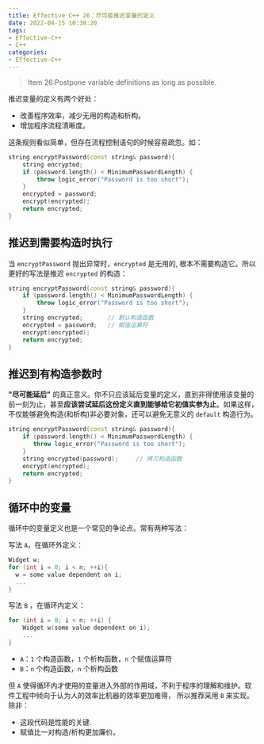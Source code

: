 ```yaml
---
title: Effective C++ 26：尽可能推迟变量的定义
date: 2022-04-15 10:38:20
tags:
- Effective-C++
- C++
categories:
- Effective-C++
---
```


> Item 26:Postpone variable definitions as long as possible.

推迟变量的定义有两个好处：

- 改善程序效率，减少无用的构造和析构。
- 增加程序流程清晰度。

这条规则看似简单，但存在流程控制语句的时候容易疏忽。如：


```c++
string encryptPassword(const string& password){
    string encrypted;
    if (password.length() < MinimumPasswordLength) {
        throw logic_error("Password is too short");
    }
    encrypted = password;
    encrypt(encrypted);
    return encrypted;
}
```

<!--more-->

## 推迟到需要构造时执行

当 `encryptPassword` 抛出异常时，`encrypted` 是无用的, 根本不需要构造它。所以更好的写法是推迟 `encrypted` 的构造：


```c++
string encryptPassword(const string& password){
    if (password.length() < MinimumPasswordLength) {
        throw logic_error("Password is too short");
    }
    string encrypted;       // 默认构造函数
    encrypted = password;   // 赋值运算符
    encrypt(encrypted);
    return encrypted;
}
```

## 推迟到有构造参数时

 **"尽可能延后"** 的真正意义。你不只应该延后变量的定义，直到非得使用该变量的前一刻为止，甚至**应该尝试延后这份定义直到能够给它初值实参为止**。如果这样，不仅能够避免构造(和析构)非必要对象，还可以避免无意义的 `default` 构造行为。

```c++
string encryptPassword(const string& password){
    if (password.length() < MinimumPasswordLength) {
       throw logic_error("Password is too short");
    }
    string encrypted(password);     // 拷贝构造函数
    encrypt(encrypted);
    return encrypted;
}
```

##  循环中的变量

循环中的变量定义也是一个常见的争论点。常有两种写法：

写法 `A`，在循环外定义：
 
```c++
Widget w;
for (int i = 0; i < n; ++i){ 
  w = some value dependent on i;
  ...                           
}                  

```

写法 `B` ，在循环内定义：

```c++
for (int i = 0; i < n; ++i) {
    Widget w(some value dependent on i);
    ...
}
```

- `A`：`1` 个构造函数，`1` 个析构函数，`n` 个赋值运算符
- `B`：`n` 个构造函数，`n` 个析构函数

但 `A` 使得循环内才使用的变量进入外部的作用域，不利于程序的理解和维护。软件工程中倾向于认为人的效率比机器的效率更加难得， 所以推荐采用 `B` 来实现。除非：

- 这段代码是性能的关键.
- 赋值比一对构造/析构更加廉价。